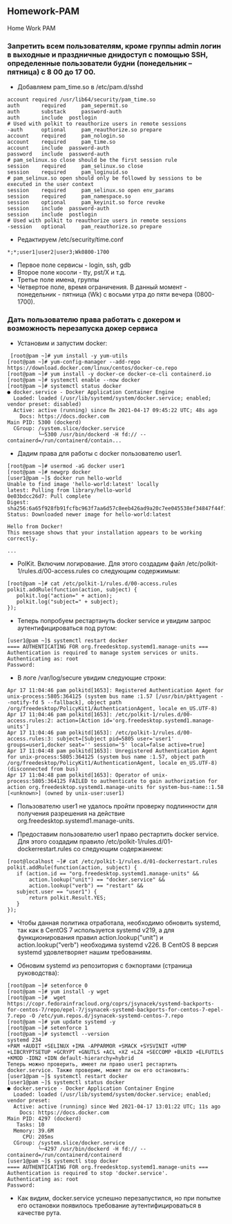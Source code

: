 ## Homework-PAM
Home Work PAM

 ### Запретить всем пользователям, кроме группы admin логин в выходные и праздничные днидоступ с помощью SSH, определенные пользователи будни (понедельник – пятница) с 8 00 до 17 00.

 -  Добавляем pam_time.so в /etc/pam.d/sshd

  ````
account required /usr/lib64/security/pam_time.so
auth	   required     pam_sepermit.so
auth	   substack     password-auth
auth	   include	postlogin
# Used with polkit to reauthorize users in remote sessions
-auth	   optional     pam_reauthorize.so prepare
account    required     pam_nologin.so
account    required     pam_time.so
account    include	password-auth
password   include	password-auth
# pam_selinux.so close should be the first session rule
session    required     pam_selinux.so close
session    required     pam_loginuid.so
# pam_selinux.so open should only be followed by sessions to be executed in the user context
session    required     pam_selinux.so open env_params
session    required     pam_namespace.so
session    optional     pam_keyinit.so force revoke
session    include	password-auth
session    include	postlogin
# Used with polkit to reauthorize users in remote sessions
-session   optional     pam_reauthorize.so prepare
  ````

 - Редактируем /etc/security/time.conf

  ````
  *;*;user1|user2|user3;Wk0800-1700
  ````
- Первое поле сервисы - login, ssh, gdb
- Второе поле косоли - tty, pst/X и т.д.  
- Третье поле имена, группы 
- Четвертое поле, время ограничения. В данный момент - понедельник - пятница (Wk) с восьми утра до пяти вечера (0800-1700).


### Дать пользователю права работать с докером и возможность перезапуска докер сервиса

- Установим и запустим docker:

 ````
  [root@pam ~]# yum install -y yum-utils
[root@pam ~]# yum-config-manager --add-repo https://download.docker.com/linux/centos/docker-ce.repo
[root@pam ~]# yum install -y docker-ce docker-ce-cli containerd.io
[root@pam ~]# systemctl enable --now docker
[root@pam ~]# systemctl status docker
● docker.service - Docker Application Container Engine
   Loaded: loaded (/usr/lib/systemd/system/docker.service; enabled; vendor preset: disabled)
   Active: active (running) since Пн 2021-04-17 09:45:22 UTC; 48s ago
     Docs: https://docs.docker.com
 Main PID: 5300 (dockerd)
   CGroup: /system.slice/docker.service
           └─5300 /usr/bin/dockerd -H fd:// --containerd=/run/containerd/contain...
  ````
  
- Дадим права для работы с docker пользователю user1.

 ````
 [root@pam ~]# usermod -aG docker user1
[root@pam ~]# newgrp docker
[user1@pam ~]$ docker run hello-world
Unable to find image 'hello-world:latest' locally
latest: Pulling from library/hello-world
0e03bdcc26d7: Pull complete 
Digest: sha256:6a65f928fb91fcfbc963f7aa6d57c8eeb426ad9a20c7ee045538ef34847f44f1
Status: Downloaded newer image for hello-world:latest

Hello from Docker!
This message shows that your installation appears to be working correctly.

...
  ````
  
  - PolKit. Включим логирование. Для этого создадим файл /etc/polkit-1/rules.d/00-access.rules со следующим содержимым:

 ````
[root@pam ~]# cat /etc/polkit-1/rules.d/00-access.rules
polkit.addRule(function(action, subject) {
    polkit.log("action=" + action);
    polkit.log("subject=" + subject);
});
 ````
- Теперь попробуем рестартануть docker service и увидим запрос аутентифицироваться под рутом:


 ````
[user1@pam ~]$ systemctl restart docker
==== AUTHENTICATING FOR org.freedesktop.systemd1.manage-units ===
Authentication is required to manage system services or units.
Authenticating as: root
Password: 
 ````
 
- В логе /var/log/secure увидим следующие строки:

 ````
Apr 17 11:04:46 pam polkitd[1653]: Registered Authentication Agent for unix-process:5805:364125 (system bus name :1.57 [/usr/bin/pkttyagent --notify-fd 5 --fallback], object path /org/freedesktop/PolicyKit1/AuthenticationAgent, locale en_US.UTF-8)
Apr 17 11:04:46 pam polkitd[1653]: /etc/polkit-1/rules.d/00-access.rules:2: action=[Action id='org.freedesktop.systemd1.manage-units']
Apr 17 11:04:46 pam polkitd[1653]: /etc/polkit-1/rules.d/00-access.rules:3: subject=[Subject pid=5805 user='user1' groups=user1,docker seat='' session='5' local=false active=true]
Apr 17 11:04:48 pam polkitd[1653]: Unregistered Authentication Agent for unix-process:5805:364125 (system bus name :1.57, object path /org/freedesktop/PolicyKit1/AuthenticationAgent, locale en_US.UTF-8) (disconnected from bus)
Apr 17 11:04:48 pam polkitd[1653]: Operator of unix-process:5805:364125 FAILED to authenticate to gain authorization for action org.freedesktop.systemd1.manage-units for system-bus-name::1.58 [<unknown>] (owned by unix-user:user1)
 ````
 
- Пользователю user1 не удалось пройти проверку подлинности для получения разрешения на действие org.freedesktop.systemd1.manage-units.



- Предоставим пользователю user1 право рестартить docker service. Для этого создадим правило /etc/polkit-1/rules.d/01-dockerrestart.rules со следующим содержанием:

 ````
[root@localhost ~]# cat /etc/polkit-1/rules.d/01-dockerrestart.rules
polkit.addRule(function(action, subject) {
    if (action.id == "org.freedesktop.systemd1.manage-units" &&
        action.lookup("unit") == "docker.service" &&
        action.lookup("verb") == "restart" &&
	subject.user == "user1") {
        return polkit.Result.YES;
    }
});
 ````
 
- Чтобы данная политика отработала, необходимо обновить systemd, так как в CentOS 7 используется systemd v219, а для функционирования правил action.lookup("unit") и action.lookup("verb") необходима systemd v226. В CentOS 8 версия systemd удовлетворяет нашим требованиям.


- Обновим systemd из репозитория с бэкпортами (страница руководства):


 ````
[root@pam ~]# setenforce 0
[root@pam ~]# yum install -y wget
[root@pam ~]#  wget https://copr.fedorainfracloud.org/coprs/jsynacek/systemd-backports-for-centos-7/repo/epel-7/jsynacek-systemd-backports-for-centos-7-epel-7.repo -O /etc/yum.repos.d/jsynacek-systemd-centos-7.repo
[root@pam ~]# yum update systemd -y
[root@pam ~]# setenforce 1
[root@pam ~]# systemctl --version
systemd 234
+PAM +AUDIT +SELINUX +IMA -APPARMOR +SMACK +SYSVINIT +UTMP +LIBCRYPTSETUP +GCRYPT +GNUTLS +ACL +XZ +LZ4 +SECCOMP +BLKID +ELFUTILS +KMOD -IDN2 +IDN default-hierarchy=hybrid
Теперь можно проверить, имеет ли право user1 рестартить docker.service. Также проверим, может ли он его остановить:
[user1@pam ~]$ systemctl restart docker
[user1@pam ~]$ systemctl status docker
● docker.service - Docker Application Container Engine
   Loaded: loaded (/usr/lib/systemd/system/docker.service; enabled; vendor preset: 
   Active: active (running) since Wed 2021-04-17 13:01:22 UTC; 11s ago
     Docs: https://docs.docker.com
 Main PID: 4297 (dockerd)
    Tasks: 10
   Memory: 39.6M
      CPU: 205ms
   CGroup: /system.slice/docker.service
           └─4297 /usr/bin/dockerd -H fd:// --containerd=/run/containerd/containerd
[user1@pam ~]$ systemctl stop docker
==== AUTHENTICATING FOR org.freedesktop.systemd1.manage-units ===
Authentication is required to stop 'docker.service'.
Authenticating as: root
Password:
 ````
 
- Как видим, docker.service успешно перезапустился, но при попытке его остановки появилось требование аутентифицироваться в качестве рута.
